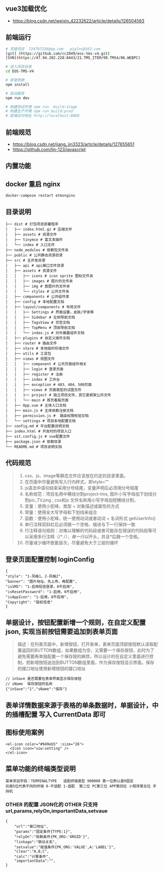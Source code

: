 

## vue3加载优化
- https://blog.csdn.net/weixin_42232622/article/details/126504563

## 前端运行

```bash
# 克隆项目  724797236@qq.com   piplns@163.com
[git] (https://github.com/cc2049/eos-tms-v4.git)
[SVN](https://47.94.202.228:8443/21.TMS_ITEM/99.TMS4/06.WEBPC)

# 进入项目目录
cd EOS-TMS-V4

# 安装依赖
npm install

# 启动服务
npm run dev

# 构建测试环境 npm run  build:stage
# 构建生产环境 npm run build:prod
# 前端访问地址 http://localhost:8060
```

## 前端规范
- https://blog.csdn.net/jiang_jin3323/article/details/127655651
- https://github.com/lin-123/javascript

## 内置功能


## docker 重启 nginx

```
docker-compose restart etmsnginx
```




 ## 目录说明
  ```
 ├── dist # 打包项目部署程序
 │   ├── index.html.gz # 压缩文件
 │   ├── assets # 资源文件
 │   ├── tinymce # 富文本插件
 │   └── index # 入口文件
 ├── node_modules # 依赖包文件夹
 ├── public # 公共静态资源目录
 ├── src # 主开发目录
 │   ├── api # api接口文件目录
 │   ├── assets # 资源文件
 │   │   ├── icons # icon sprite 图标文件夹
 │   │   ├── images # 图片的文件夹
 │   │   ├── img # 放图片的文件夹
 │   │   └── styles # 公共文件夹
 │   ├── components # 公共组件库
 │   ├── config # 本地配置文档
 │   ├── layout/components # 布局文件
 │   │   ├── Settings # 界面设置，皮肤/字体等
 │   │   ├── Sidebar # 左侧导航文档
 │   │   ├── TagsView # 页签文档
 │   │   ├── TopMenu # 顶部导航文档
 │   │   └── index.js # 对外暴露组件文档
 │   ├── plugins # 自定义插件文档
 │   ├── router # 路由文件
 │   ├── store # 本地临时存储文件
 │   ├── utils # 工具包
 │   ├── views # 视图文件
 │   │   ├── component # 公共页面组件相关
 │   │   ├── login # 登录页面
 │   │   ├── register # 注册
 │   │   ├── index # 工作台
 │   │   ├── exception # 403、404、500页面
 │   │   ├── views # 页面类型的试图文件
 │   │   ├── project # 独立项目文件，其它是框架公共文件
 │   │   └── main # 首页看板页面
 │   ├── App.vue # 主体入口文档
 │   ├── main.js # 主体依赖注册文档
 │   ├── permission.js #  路由权限校验文档
 │   └── settings # 项目本地配置文档 
 ├── config.md # 平台配置说明文档
 ├── index.html # 开发时的项目入口
 ├── vit.config.js # vue配置文件
 ├── package.json # 依赖目录
 └── README.md # 项目说明文档
 
 ```

 ## 代码规范
  > 1. css、js、image等静态文件应该放在约定的目录里面。
  > 2. 在页面中尽量避免写入行内样式，即style=“”
  > 3. js语法中语句结束采用分号结尾，变量声明后必须用分号结尾
  > 4. 名称规范：项目名用中横线分割project-tms, 图片小写字母加下划线分割pic_TV.png , css和js 文件名称用小写字母加短横线分割，
  > 5. 变量：使用小驼峰，类型 + 对象描述或属性的方式
  > 6. 常量：使用全大写字母和下划线来组合
  > 7. 函数：使用小驼峰，统一使用动词或者动词 + 名词形式 getUserInfo()  
  > 8. 单行注释双斜杠后必须跟一个空格、缩进与下一行保持一致
  > 9. 行注释语句规则：对难以理解的代码段或者可能存在错误的代码段等可以采用多行注释（/* */），每一行以*开头，并且*后跟一个空格。
  > 10. 尽量减少循环嵌套层次，尽量避免大于三层的循环


  ## 登录页面配置控制 loginConfig

  ```
{
"style": "1-风格1，2-风格2",
"banner": "图片地址，先上传，再配置",
"isSMS": "1-启用短信登录，0不启用",
"isResetPassword": "1-启用，0不启用",
"isAppIcon": "1-启用，0不启用",
"Copyright": "版权信息"
}
  ```

  ## 单据设计，按钮配置新增一个规则，在自定义配置json, 实现当前按钮需要追加到表单页面

  >  描述：在列表页面中，新增按钮，打开表单，表单页面顶部按钮默认读取配置返回的BUTTON数组，如果数组为空，又需要一个保存按钮，此时为了避免需要再单独配置一个保存按的麻烦，所以设计的在自定义里面进行控制，把新增按钮追加到BUTTON数组里面，作为保存按钮显示界面。保存的接口地址使用新增按钮的接口地址

  ```
// inSave 是否需要在表单界面显示保存按钮
// sName  保存按钮的名称
{"inSave":"1","sName":"保存"}

  ```

## 表单详情数据来源于表格的单条数据时，单据设计，中的插槽配置 写入  CurrentData 即可



## 图标使用案例

```
<el-icon color="#949eb5" :size="26">
  <Icon icon="uiw:setting" />
</el-icon>
```


## 菜单功能的终端类型说明

```
菜单添加字段：TERMINALTYPE   适配终端类型 900000 第一位默认是9固定 
后面5位代表不同的终端 0-不适配 1-适配  第二位 PC第三位 APP第四位 小程序第五位 手持机

```

### OTHER  的配置  JSON化的 OTHER 只支持 url,params,relyOn,importantData,setvaue

```
{
    "url":"接口地址",
    "params":"固定条件{TYPE:1}",
    "relyOn":"依赖条件{PK_ORG:'ORGID'}",
    "linkage":"联动关系",
    "setvalue":"赋值条件{PK_ORG:'VALUE',A:'LABEL'}",
    "clear":"A,B,C",
    "calc":"计算条件",
    "importantData":"",
}

```